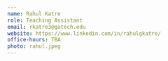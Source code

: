 ```yaml
---
name: Rahul Katre
role: Teaching Assistant
email: rkatre3@gatech.edu
website: https://www.linkedin.com/in/rahulgkatre/
office-hours: TBA
photo: rahul.jpeg
---
```

